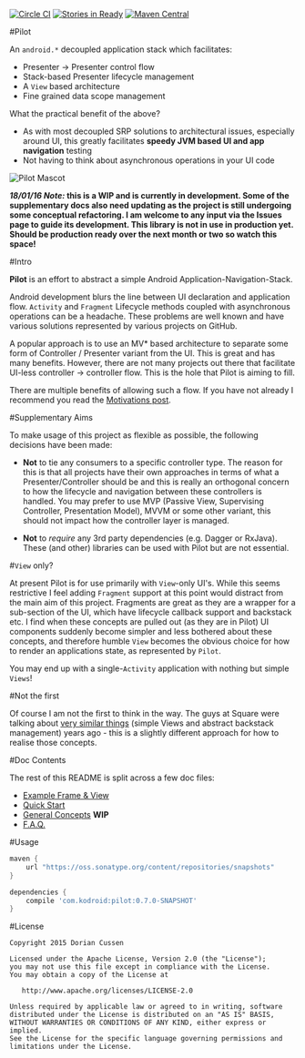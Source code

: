 [![Circle CI](https://circleci.com/gh/doridori/Pilot.svg?style=svg)](https://circleci.com/gh/doridori/Pilot) [![Stories in Ready](https://badge.waffle.io/doridori/Pilot.png?label=ready&title=Ready)](https://waffle.io/doridori/Pilot) [![Maven Central](https://img.shields.io/maven-central/v1/org.apache.maven/apache-maven.svg)]()

#Pilot

An `android.*` decoupled application stack which facilitates:

- Presenter -> Presenter control flow
- Stack-based Presenter lifecycle management
- A `View` based architecture 
- Fine grained data scope management

What the practical benefit of the above?

- As with most decoupled SRP solutions to architectural issues, especially around UI, this greatly facilitates **speedy JVM based UI and app navigation** testing
- Not having to think about asynchronous operations in your UI code

![Pilot Mascot](https://raw.githubusercontent.com/doridori/Pilot/master/gfx/pilot_mascot.png)

**_18/01/16 Note:_ this is a WIP and is currently in development. Some of the supplementary docs also need updating as the project is still undergoing some conceptual refactoring. I am welcome to any input via the Issues page to guide its development. This library is not in use in production yet. Should be production ready over the next month or two so watch this space!**

#Intro

**Pilot** is an effort to abstract a simple Android Application-Navigation-Stack. 

Android development blurs the line between UI declaration and application flow. `Activity` and `Fragment` Lifecycle methods coupled with asynchronous operations can be a headache. These problems are well known and have various solutions represented by various projects on GitHub.

A popular approach is to use an MV* based architecture to separate some form of Controller / Presenter variant from the UI. This is great and has many benefits. However, there are not many projects out there that facilitate UI-less controller -> controller flow. This is the hole that Pilot is aiming to fill.

There are multiple benefits of allowing such a flow. If you have not already I recommend you read the [Motivations post](http://doridori.github.io/Android-Architecture-Pilot/).

#Supplementary Aims

To make usage of this project as flexible as possible, the following decisions have been made:

- **Not** to tie any consumers to a specific controller type. The reason for this is that all projects have their own approaches in terms of what a Presenter/Controller should be and this is really an orthogonal concern to how the lifecycle and navigation between these controllers is handled. You may prefer to use MVP (Passive View, Supervising Controller, Presentation Model), MVVM or some other variant, this should not impact how the controller layer is managed.

- **Not** to _require_ any 3rd party dependencies (e.g. Dagger or RxJava). These (and other) libraries can be used with Pilot but are not essential. 

#`View` only?

At present Pilot is for use primarily with `View`-only UI's. While this seems restrictive I feel adding `Fragment` support at this point would distract from the main aim of this project. Fragments are great as they are a wrapper for a sub-section of the UI, which have lifecycle callback support and backstack etc. I find when these concepts are pulled out (as they are in Pilot) UI components suddenly become simpler and less bothered about these concepts, and therefore humble `View` becomes the obvious choice for how to render an applications state, as represented by `Pilot`.

You may end up with a single-`Activity` application with nothing but simple `Views`!

#Not the first

Of course I am not the first to think in the way. The guys at Square were talking about [very similar things](https://corner.squareup.com/2014/10/advocating-against-android-fragments.html) (simple Views and abstract backstack management) years ago - this is a slightly different approach for how to realise those concepts.

#Doc Contents

The rest of this README is split across a few doc files:

- [Example Frame & View](https://github.com/doridori/Pilot/blob/master/docs%2Fexample_frame_and_view.md)
- [Quick Start](https://github.com/doridori/Pilot/blob/master/docs/quick_start.md)
- [General Concepts](https://github.com/doridori/Pilot/blob/master/docs/general_concepts.md) **WIP**
- [F.A.Q.](https://github.com/doridori/Pilot/blob/master/docs/faq.md)

#Usage

```gradle
maven {
    url "https://oss.sonatype.org/content/repositories/snapshots"
}

dependencies {
    compile 'com.kodroid:pilot:0.7.0-SNAPSHOT'
}
```

#License

    Copyright 2015 Dorian Cussen

    Licensed under the Apache License, Version 2.0 (the "License");
    you may not use this file except in compliance with the License.
    You may obtain a copy of the License at

       http://www.apache.org/licenses/LICENSE-2.0

    Unless required by applicable law or agreed to in writing, software
    distributed under the License is distributed on an "AS IS" BASIS,
    WITHOUT WARRANTIES OR CONDITIONS OF ANY KIND, either express or implied.
    See the License for the specific language governing permissions and
    limitations under the License.


